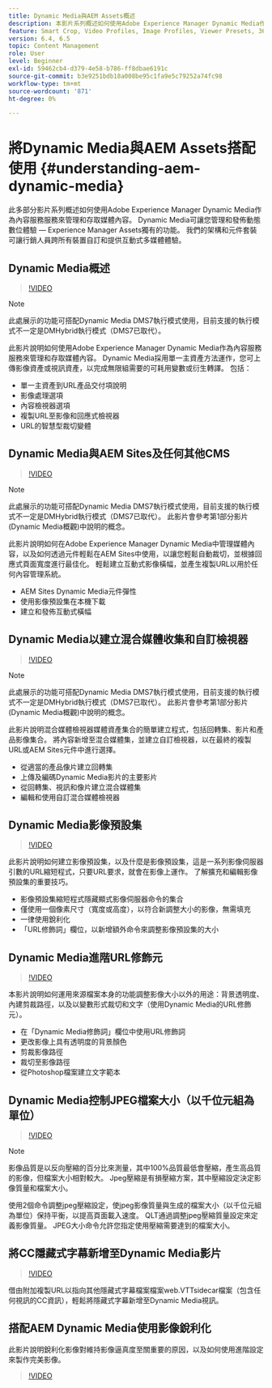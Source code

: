 ```yaml
---
title: Dynamic Media與AEM Assets概述
description: 本影片系列概述如何使用Adobe Experience Manager Dynamic Media作為內容服務服務來管理和存取媒體內容。 Dynamic Media可讓您管理和發佈動態數位體驗 — Experience Manager Assets獨有的功能。 我們的架構和元件套裝可讓行銷人員跨所有裝置自訂和提供互動式多媒體體驗。
feature: Smart Crop, Video Profiles, Image Profiles, Viewer Presets, 360 VR Video, Image Sets, Spin Sets
version: 6.4, 6.5
topic: Content Management
role: User
level: Beginner
exl-id: 59462cb4-d379-4e58-b786-ff8dbae6191c
source-git-commit: b3e9251bdb18a008be95c1fa9e5c79252a74fc98
workflow-type: tm+mt
source-wordcount: '871'
ht-degree: 0%

---
```


# 將Dynamic Media與AEM Assets搭配使用 {#understanding-aem-dynamic-media}

此多部分影片系列概述如何使用Adobe Experience Manager Dynamic Media作為內容服務服務來管理和存取媒體內容。 Dynamic Media可讓您管理和發佈動態數位體驗 — Experience Manager Assets獨有的功能。 我們的架構和元件套裝可讓行銷人員跨所有裝置自訂和提供互動式多媒體體驗。

## Dynamic Media概述

>[!VIDEO](https://video.tv.adobe.com/v/27144?quality=12&learn=on)

>[!NOTE]
>
>此處展示的功能可搭配Dynamic Media DMS7執行模式使用，目前支援的執行模式不一定是DMHybrid執行模式（DMS7已取代）。

此影片說明如何使用Adobe Experience Manager Dynamic Media作為內容服務服務來管理和存取媒體內容。 Dynamic Media採用單一主資產方法運作，您可上傳影像資產或視訊資產，以完成無限組需要的可耗用變數或衍生轉譯。 包括：

* 單一主資產到URL產品交付項說明
* 影像處理選項
* 內容檢視器選項
* 複製URL至影像和回應式檢視器
* URL的智慧型裁切變體

## Dynamic Media與AEM Sites及任何其他CMS

>[!VIDEO](https://video.tv.adobe.com/v/27145?quality=12&learn=on)

>[!NOTE]
>
>此處展示的功能可搭配Dynamic Media DMS7執行模式使用，目前支援的執行模式不一定是DMHybrid執行模式（DMS7已取代）。 此影片會參考第1部分影片(Dynamic Media概觀)中說明的概念。

此影片說明如何在Adobe Experience Manager Dynamic Media中管理媒體內容，以及如何透過元件輕鬆在AEM Sites中使用，以讓您輕鬆自動裁切，並根據回應式頁面寬度進行最佳化。 輕鬆建立互動式影像橫幅，並產生複製URL以用於任何內容管理系統。

* AEM Sites Dynamic Media元件彈性
* 使用影像預設集在本機下載
* 建立和發佈互動式橫幅

## Dynamic Media以建立混合媒體收集和自訂檢視器

>[!VIDEO](https://video.tv.adobe.com/v/27146?quality=12&learn=on)

>[!NOTE]
>
>此處展示的功能可搭配Dynamic Media DMS7執行模式使用，目前支援的執行模式不一定是DMHybrid執行模式（DMS7已取代）。 此影片會參考第1部分影片(Dynamic Media概觀)中說明的概念。

此影片說明混合媒體檢視器媒體資產集合的簡單建立程式，包括回轉集、影片和產品影像集合。 將內容新增至混合媒體集，並建立自訂檢視器，以在最終的複製URL或AEM Sites元件中進行選擇。

* 從適當的產品像片建立回轉集
* 上傳及編碼Dynamic Media影片的主要影片
* 從回轉集、視訊和像片建立混合媒體集
* 編輯和使用自訂混合媒體檢視器

## Dynamic Media影像預設集

>[!VIDEO](https://video.tv.adobe.com/v/27320?quality=12&learn=on)

此影片說明如何建立影像預設集，以及什麼是影像預設集，這是一系列影像伺服器引數的URL縮短程式，只要URL要求，就會在影像上運作。 了解擴充和編輯影像預設集的重要技巧。

* 影像預設集縮短程式隱藏顯式影像伺服器命令的集合
* 僅使用一個像素尺寸（寬度或高度），以符合新調整大小的影像，無需填充
* 一律使用銳利化
* 「URL修飾詞」欄位，以新增額外命令來調整影像預設集的大小

## Dynamic Media進階URL修飾元

>[!VIDEO](https://video.tv.adobe.com/v/27319?quality=12&learn=on)

本影片說明如何運用來源檔案本身的功能調整影像大小以外的用途：背景透明度、內建剪裁路徑，以及以變數形式裁切和文字（使用Dynamic Media的URL修飾元）。

* 在「Dynamic Media修飾詞」欄位中使用URL修飾詞
* 更改影像上具有透明度的背景顏色
* 剪裁影像路徑
* 裁切至影像路徑
* 從Photoshop檔案建立文字範本

## Dynamic Media控制JPEG檔案大小（以千位元組為單位）

>[!VIDEO](https://video.tv.adobe.com/v/27404?quality=12&learn=on)


>[!NOTE]
>
>影像品質是以反向壓縮的百分比來測量，其中100%品質最低會壓縮，產生高品質的影像，但檔案大小相對較大。 Jpeg壓縮是有損壓縮方案，其中壓縮設定決定影像質量和檔案大小。

使用2個命令調整jpeg壓縮設定，使jpeg影像質量與生成的檔案大小（以千位元組為單位）保持平衡，以提高頁面載入速度。 QLT通過調整jpeg壓縮質量設定來定義影像質量。 JPEG大小命令允許您指定使用壓縮需要達到的檔案大小。

## 將CC隱藏式字幕新增至Dynamic Media影片

>[!VIDEO](https://video.tv.adobe.com/v/28074?quality=12&learn=on)

借由附加複製URL以指向其他隱藏式字幕檔案檔案web.VTTsidecar檔案（包含任何視訊的CC資訊），輕鬆將隱藏式字幕新增至Dynamic Media視訊。

## 搭配AEM Dynamic Media使用影像銳利化

此影片說明銳利化影像對維持影像逼真度至關重要的原因，以及如何使用進階設定來製作完美影像。

>[!VIDEO](https://demos-pub.assetsadobe.com/etc/dam/viewers/s7viewers/html5/VideoViewer.html?asset=%2Fcontent%2Fdam%2Fdm-public-facing-upgrade-portal-video%2F04_DynamicImagery_AdvancedSettings_071917_BH.mp4&amp;config=/etc/dam/presets/viewer/Video_social&amp;serverUrl=https%3A%2F%2Fadobedemo62-h.assetsadobe.com%2Fis%2Fimage%2F&amp;contenturl=%2F&amp;config2=/etc/dam/presets/analytics&amp;videoserverurl=https://gateway-na.assetsadobe.com/DMGateway/public/demoCo&amp;posterimage=/content/dam/dm-public-facing-upgrade-portal-video/04_DynamicImagery_AdvancedSettings_071917_BH.mp4)
